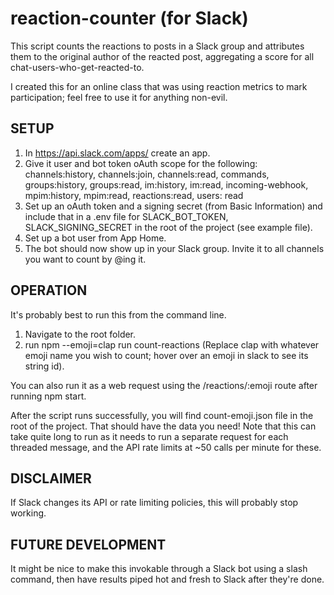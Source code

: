 # reaction-counter (for Slack)

This script counts the reactions to posts in a Slack group and attributes them to the original author of the reacted post, aggregating a score for all chat-users-who-get-reacted-to.


I created this for an online class that was using reaction metrics to mark participation; feel free to use it for anything non-evil.

## SETUP
1. In https://api.slack.com/apps/ create an app.
2. Give it user and bot token oAuth scope for the following: channels:history, channels:join, channels:read, commands, groups:history, groups:read, im:history, im:read, incoming-webhook, mpim:history, mpim:read, reactions:read, users: read
3. Set up an oAuth token and a signing secret (from Basic Information) and include that in a .env file for SLACK_BOT_TOKEN, SLACK_SIGNING_SECRET in the root of the project (see example file).
4. Set up a bot user from App Home.
5. The bot should now show up in your Slack group. Invite it to all channels you want to count by @ing it.


## OPERATION
It's probably best to run this from the command line. 
1. Navigate to the root folder. 
2. run npm --emoji=clap run count-reactions (Replace clap with whatever emoji name you wish to count; hover over an emoji in slack to see its string id).


You can also run it as a web request using the /reactions/:emoji route after running npm start.


After the script runs successfully, you will find count-emoji.json file in the root of the project. That should have the data you need!
Note that this can take quite long to run as it needs to run a separate request for each threaded message, and the API rate limits at ~50 calls per minute for these.


## DISCLAIMER
If Slack changes its API or rate limiting policies, this will probably stop working.


## FUTURE DEVELOPMENT
It might be nice to make this invokable through a Slack bot using a slash command, then have results piped hot and fresh to Slack after they're done.
